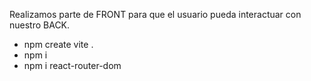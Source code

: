 Realizamos parte de FRONT para que el usuario pueda interactuar con nuestro BACK.

- npm create vite .
- npm i
- npm i react-router-dom

